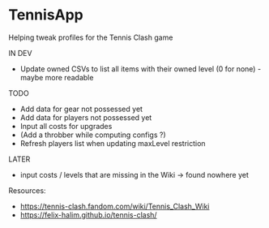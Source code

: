 # TennisApp
Helping tweak profiles for the Tennis Clash game

IN DEV
* Update owned CSVs to list all items with their owned level (0 for none) - maybe more readable

TODO
* Add data for gear not possessed yet
* Add data for players not possessed yet
* Input all costs for upgrades
* (Add a throbber while computing configs ?)
* Refresh players list when updating maxLevel restriction

LATER
* input costs / levels that are missing in the Wiki -> found nowhere yet

Resources:
* https://tennis-clash.fandom.com/wiki/Tennis_Clash_Wiki
* https://felix-halim.github.io/tennis-clash/
